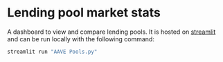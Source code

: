 # Lending pool market stats

A dashboard to view and compare lending pools. It is hosted on [streamlit](https://bizzyvinci-lending-pool-market-stats-aave-pools-ot8iko.streamlit.app/) and can be run locally with the following command:

```sh
streamlit run "AAVE Pools.py"
```
